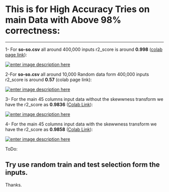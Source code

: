 
# This is for High Accuracy Tries on main Data with Above 98% correctness:

----------

1- For **so-so.csv** all around 400,000 inputs r2_score is around **0.998** ([colab page link][1]):

[![enter image description here][2]][2]

2-For **so-so.csv** all around 10,000 Random data form 400,000 inputs r2_score is around **0.57** (colab page link):

[![enter image description here][3]][3]

3- For the main 45 columns input data without the skewwness transform we have the r2_score as **0.9836** ([Colab Link][4]):

[![enter image description here][5]][5]

4- For the main 45 columns input data with the skewwness transform we have the r2_score as **0.9858** ([Colab Link][6]):

[![enter image description here][7]][7]

ToDo:

## Try use random train and test selection form the inputs.

Thanks.

  [1]: https://colab.research.google.com/github/So-AI-love/Test_NN/blob/main/Predictions/2/time_series_rnn_full_predict_99_Correct.ipynb#scrollTo=DHWMcQ9AgqJM
  [2]: https://i.stack.imgur.com/BIfXx.png
  [3]: https://i.stack.imgur.com/y8pMI.png
  [4]: https://colab.research.google.com/github/So-AI-love/academic-courses-Pattern-Recognition/blob/main/Predictions/2/time_series_rnn_full_predict-no-local-main-no-skewness.ipynb
  [5]: https://i.stack.imgur.com/XgGPS.png
  [6]: https://colab.research.google.com/github/So-AI-love/academic-courses-Pattern-Recognition/blob/main/Predictions/time_series_rnn_full_predict-o-local-main-skewness.ipynb
  [7]: https://i.stack.imgur.com/00az1.png
